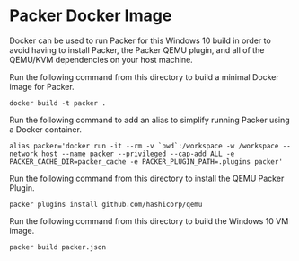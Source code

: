# Packer Docker Image

Docker can be used to run Packer for this Windows 10 build in order to avoid
having to install Packer, the Packer QEMU plugin, and all of the QEMU/KVM
dependencies on your host machine.

Run the following command from this directory to build a minimal Docker image
for Packer.

```
docker build -t packer .
```

Run the following command to add an alias to simplify running Packer using a
Docker container.

```
alias packer='docker run -it --rm -v `pwd`:/workspace -w /workspace --network host --name packer --privileged --cap-add ALL -e PACKER_CACHE_DIR=packer_cache -e PACKER_PLUGIN_PATH=.plugins packer'
```

Run the following command from this directory to install the QEMU Packer Plugin.

```
packer plugins install github.com/hashicorp/qemu
```

Run the following command from this directory to build the Windows 10 VM image.

```
packer build packer.json
```

